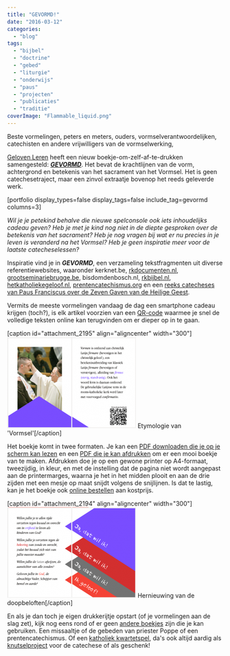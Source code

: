 ```yaml
---
title: "GEVORMD!"
date: "2016-03-12"
categories: 
  - "blog"
tags: 
  - "bijbel"
  - "doctrine"
  - "gebed"
  - "liturgie"
  - "onderwijs"
  - "paus"
  - "projecten"
  - "publicaties"
  - "traditie"
coverImage: "Flammable_liquid.png"
---
```


Beste vormelingen, peters en meters, ouders, vormselverantwoordelijken, catechisten en andere vrijwilligers van de vormselwerking,

[Geloven Leren](http://gelovenleren.net/) heeft een nieuw boekje-om-zelf-af-te-drukken samengesteld: [**_GEVORMD_**](/portfolio/gevormd/). Het bevat de krachtlijnen van de vorm, achtergrond en betekenis van het sacrament van het Vormsel. Het is geen catechesetraject, maar een zinvol extraatje bovenop het reeds geleverde werk.

\[portfolio display\_types=false display\_tags=false include\_tag=gevormd columns=3\]

_Wil je je petekind behalve die nieuwe spelconsole ook iets inhoudelijks cadeau geven?_ _Heb je met je kind nog niet in de diepte gesproken over de betekenis van het sacrament?_ _Heb je nog vragen bij wat er nu precies in je leven is veranderd na het Vormsel?_ _Heb je geen inspiratie meer voor de laatste catecheselessen?_

Inspiratie vind je in **_GEVORMD_**, een verzameling tekstfragmenten uit diverse referentiewebsites, waaronder kerknet.be, [rkdocumenten.nl](http://www.rkdocumenten.nl/rkdocs/index.php?mi=600&doc=1&al=1299), [grootseminariebrugge.be](http://www.grootseminariebrugge.be/sacramentenleer/sacramenten_vormsel.htm), bisdomdenbosch.nl, [rkbijbel.nl](https://rkbijbel.nl/kbs/bijbel/neovulgaat/willibrord1975/handelingen/8), [hetkatholiekegeloof.nl](http://www.hetkatholiekegeloof.nl/sub/381-wanneer-hebben-we-de-gena/), [prentencatechismus.org](http://prentencatechismus.org/uncategorized/de-sacramenten-het-vormsel/) en een [reeks catecheses van Paus Franciscus over de Zeven Gaven van de Heilige Geest](http://www.rkdocumenten.nl/rkdocs/index.php?mi=650&dos=393).

Vermits de meeste vormelingen vandaag de dag een smartphone cadeau krijgen (toch?), is elk artikel voorzien van een [QR-code](https://appsindeles.wordpress.com/2013/03/17/qr-droid/) waarmee je snel de volledige teksten online kan terugvinden om er dieper op in te gaan.

\[caption id="attachment\_2195" align="aligncenter" width="300"\]![Etymologie van 'Vormsel'](images/etymologie-vormsel-300x212.png) Etymologie van 'Vormsel'\[/caption\]

Het boekje komt in twee formaten. Je kan een [PDF downloaden die je op je scherm kan lezen](https://storage.googleapis.com/geloven-leren/printerboekjes/vormsel.pdf) en een [PDF die je kan afdrukken](https://storage.googleapis.com/geloven-leren/printerboekjes/gevormd.pdf) om er een mooi boekje van te maken. Afdrukken doe je op een gewone printer op A4-formaat, tweezijdig, in kleur, en met de instelling dat de pagina niet wordt aangepast aan de printermarges, waarna je het in het midden plooit en aan de drie zijden met een mesje op maat snijdt volgens de snijlijnen. Is dat te lastig, kan je het boekje ook [online bestellen](http://www.peecho.com/print/nl/195217) aan kostprijs.

\[caption id="attachment\_2194" align="aligncenter" width="300"\]![Hernieuwing van de doopbeloften](images/hernieuwing-van-de-doopbeloften-300x211.png) Hernieuwing van de doopbeloften\[/caption\]

En als je dan toch je eigen drukkerijtje opstart (of je vormelingen aan de slag zet), kijk nog eens rond of er geen [andere boekjes](/page/katholieke-printerboekjes/) zijn die je kan gebruiken. Een missaaltje of de gebeden van priester Poppe of een prentencatechismus. Of een [katholiek kwartetspel](http://kwartet.gelovenleren.net), da's ook altijd aardig als [knutselproject](/page/katholiek-kwartetten/) voor de catechese of als geschenk!
